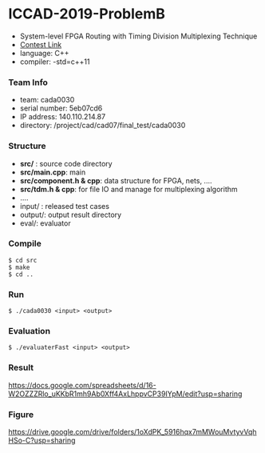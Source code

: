 # ICCAD-2019-ProblemB
- System-level FPGA Routing with Timing Division Multiplexing Technique
- [Contest Link](http://iccad-contest.org/2019/problems.html)
- language: C++
- compiler: -std=c++11

### Team Info
- team: cada0030
- serial number: 5eb07cd6
- IP address: 140.110.214.87
- directory: /project/cad/cad07/final_test/cada0030

### Structure
- **src/** : source code directory
- **src/main.cpp**: main 
- **src/component.h & cpp**: data structure for FPGA, nets, ....
- **src/tdm.h & cpp**: for file IO and manage for multiplexing algorithm
- ....
- input/ : released test cases
- output/: output result directory
- eval/: evaluator

### Compile
```
$ cd src
$ make
$ cd ..
```

### Run 
```
$ ./cada0030 <input> <output>
```

### Evaluation
```
$ ./evaluaterFast <input> <output>
```

### Result
https://docs.google.com/spreadsheets/d/16-W2OZZZRlo_uKKbR1mh9Ab0Xff4AxLhppvCP39IYpM/edit?usp=sharing



### Figure
https://drive.google.com/drive/folders/1oXdPK_5916hqx7mMWouMvtyvVqhHSo-C?usp=sharing
